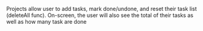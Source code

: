 Projects allow user to add tasks, mark done/undone, and reset their task list (deleteAll func). 
On-screen, the user will also see the total of their tasks as well as how many task are done
